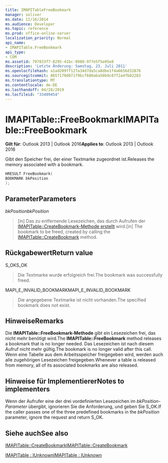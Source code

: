 ```yaml
---
title: IMAPITableFreeBookmark
manager: soliver
ms.date: 11/16/2014
ms.audience: Developer
ms.topic: reference
ms.prod: office-online-server
localization_priority: Normal
api_name:
- IMAPITable.FreeBookmark
api_type:
- COM
ms.assetid: 797833f7-8295-41bc-8980-977e5f5e05e8
description: 'Letzte Änderung: Samstag, 23. Juli 2011'
ms.openlocfilehash: a1ad209ff127a34d7da5ca8dbe1f4a6656d32876
ms.sourcegitcommit: 8657170d071f9bcf680aba50b9c07f2a4fb82283
ms.translationtype: MT
ms.contentlocale: de-DE
ms.lasthandoff: 04/28/2019
ms.locfileid: "33409454"
---
```

# <a name="imapitablefreebookmark"></a><span data-ttu-id="cbd8f-103">IMAPITable::FreeBookmark</span><span class="sxs-lookup"><span data-stu-id="cbd8f-103">IMAPITable::FreeBookmark</span></span>

  
  
<span data-ttu-id="cbd8f-104">**Gilt für**: Outlook 2013 | Outlook 2016</span><span class="sxs-lookup"><span data-stu-id="cbd8f-104">**Applies to**: Outlook 2013 | Outlook 2016</span></span> 
  
<span data-ttu-id="cbd8f-105">Gibt den Speicher frei, der einer Textmarke zugeordnet ist.</span><span class="sxs-lookup"><span data-stu-id="cbd8f-105">Releases the memory associated with a bookmark.</span></span>
  
```cpp
HRESULT FreeBookmark(
BOOKMARK bkPosition
);
```

## <a name="parameters"></a><span data-ttu-id="cbd8f-106">Parameter</span><span class="sxs-lookup"><span data-stu-id="cbd8f-106">Parameters</span></span>

 <span data-ttu-id="cbd8f-107">_bkPosition_</span><span class="sxs-lookup"><span data-stu-id="cbd8f-107">_bkPosition_</span></span>
  
> <span data-ttu-id="cbd8f-108">[in] Das zu entfernende Lesezeichen, das durch Aufrufen der [IMAPITable::CreateBookmark-Methode erstellt](imapitable-createbookmark.md) wird.</span><span class="sxs-lookup"><span data-stu-id="cbd8f-108">[in] The bookmark to be freed, created by calling the [IMAPITable::CreateBookmark](imapitable-createbookmark.md) method.</span></span> 
    
## <a name="return-value"></a><span data-ttu-id="cbd8f-109">Rückgabewert</span><span class="sxs-lookup"><span data-stu-id="cbd8f-109">Return value</span></span>

<span data-ttu-id="cbd8f-110">S_OK</span><span class="sxs-lookup"><span data-stu-id="cbd8f-110">S_OK</span></span> 
  
> <span data-ttu-id="cbd8f-111">Die Textmarke wurde erfolgreich frei.</span><span class="sxs-lookup"><span data-stu-id="cbd8f-111">The bookmark was successfully freed.</span></span>
    
<span data-ttu-id="cbd8f-112">MAPI_E_INVALID_BOOKMARK</span><span class="sxs-lookup"><span data-stu-id="cbd8f-112">MAPI_E_INVALID_BOOKMARK</span></span> 
  
> <span data-ttu-id="cbd8f-113">Die angegebene Textmarke ist nicht vorhanden.</span><span class="sxs-lookup"><span data-stu-id="cbd8f-113">The specified bookmark does not exist.</span></span>
    
## <a name="remarks"></a><span data-ttu-id="cbd8f-114">Hinweise</span><span class="sxs-lookup"><span data-stu-id="cbd8f-114">Remarks</span></span>

<span data-ttu-id="cbd8f-115">Die **IMAPITable::FreeBookmark-Methode** gibt ein Lesezeichen frei, das nicht mehr benötigt wird.</span><span class="sxs-lookup"><span data-stu-id="cbd8f-115">The **IMAPITable::FreeBookmark** method releases a bookmark that is no longer needed.</span></span> <span data-ttu-id="cbd8f-116">Das Lesezeichen ist nach diesem Aufruf nicht mehr gültig.</span><span class="sxs-lookup"><span data-stu-id="cbd8f-116">The bookmark is no longer valid after this call.</span></span> <span data-ttu-id="cbd8f-117">Wenn eine Tabelle aus dem Arbeitsspeicher freigegeben wird, werden auch alle zugehörigen Lesezeichen freigegeben.</span><span class="sxs-lookup"><span data-stu-id="cbd8f-117">Whenever a table is released from memory, all of its associated bookmarks are also released.</span></span> 
  
## <a name="notes-to-implementers"></a><span data-ttu-id="cbd8f-118">Hinweise für Implementierer</span><span class="sxs-lookup"><span data-stu-id="cbd8f-118">Notes to implementers</span></span>

<span data-ttu-id="cbd8f-119">Wenn der Aufrufer eine der drei vordefinierten Lesezeichen im  _bkPosition-Parameter_ übergibt, ignorieren Sie die Anforderung, und geben Sie S_OK.</span><span class="sxs-lookup"><span data-stu-id="cbd8f-119">If the caller passes one of the three predefined bookmarks in the  _bkPosition_ parameter, ignore the request and return S_OK.</span></span> 
  
## <a name="see-also"></a><span data-ttu-id="cbd8f-120">Siehe auch</span><span class="sxs-lookup"><span data-stu-id="cbd8f-120">See also</span></span>



[<span data-ttu-id="cbd8f-121">IMAPITable::CreateBookmark</span><span class="sxs-lookup"><span data-stu-id="cbd8f-121">IMAPITable::CreateBookmark</span></span>](imapitable-createbookmark.md)
  
[<span data-ttu-id="cbd8f-122">IMAPITable : IUnknown</span><span class="sxs-lookup"><span data-stu-id="cbd8f-122">IMAPITable : IUnknown</span></span>](imapitableiunknown.md)

